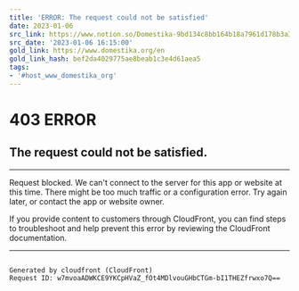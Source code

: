 ```yaml
---
title: 'ERROR: The request could not be satisfied'
date: 2023-01-06
src_link: https://www.notion.so/Domestika-9bd134c8bb164b18a7961d178b3a3d61
src_date: '2023-01-06 16:15:00'
gold_link: https://www.domestika.org/en
gold_link_hash: bef2da4029775ae8beab1c3e4d61aea5
tags:
- '#host_www_domestika_org'
---
```



403 ERROR
=========


The request could not be satisfied.
-----------------------------------




---


Request blocked.
We can't connect to the server for this app or website at this time. There might be too much traffic or a configuration error. Try again later, or contact the app or website owner.
  

If you provide content to customers through CloudFront, you can find steps to troubleshoot and help prevent this error by reviewing the CloudFront documentation.
  



---



```

Generated by cloudfront (CloudFront)
Request ID: w7mvoaADWKCE9YKCpHVaZ_fOt4MDlvouGHbCTGm-bI1THEZfrwxo7Q==

```